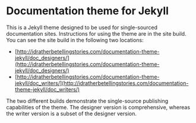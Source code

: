 # Documentation theme for Jekyll 

This is a Jekyll theme designed to be used for single-sourced documentation sites. Instructions for using the theme are in the site build. You can see the site build in the following two locations:

* [http://idratherbetellingstories.com/documentation-theme-jekyll/doc_designers/](http://idratherbetellingstories.com/documentation-theme-jekyll/doc_designers/)
* [http://idratherbetellingstories.com/documentation-theme-jekyll/doc_writers/](http://idratherbetellingstories.com/documentation-theme-jekyll/doc_writers/)

The two different builds demonstrate the single-source publishing capabilities of the theme. The designer version is comprehensive, whereas the writer version is a subset of the designer version.

